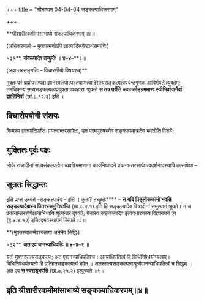+++
title = "श्रीभाष्यम् 04-04-04 सङ्कल्पाधिकरणम्"

+++


**श्रीशारीरकमीमांसाभाष्ये संकल्पाधिकरणम्॥४॥

(अधिकरणार्थः – मुक्तात्मनोऽपि ज्ञात्यादिरूपेष्टार्थसम्पत्तिः)

५३१**. **संकल्पादेव तच्छ्रुतेः ॥ ४**–**४**–**८॥

(अवान्तरसङ्गतिः – विचारणीयो विषयश्च)**

मुक्तः परं ब्रह्मोपसम्पद्य ज्ञानस्वरूपोऽपहतपाप्मत्वादिसत्यसङ्कल्पत्वपर्यन्तगुणक आविर्भवतीत्युक्तम्; तमधिकृत्य सत्यसङ्कल्पत्वप्रयुक्ता व्यवहाराः श्रूयन्ते **स तत्र पर्येति जक्षत्क्रीडन्रममाणः स्त्रीभिर्वायानैर्वा ज्ञातिभिर्वा** (छां.८.१२.३) इति ।

## विचारोपयोगी संशयः

किमस्य ज्ञात्यादिप्राप्तिः प्रयत्नान्तरसापेक्षा, उत परमपुरुषस्येव सङ्कल्पमात्रादेव भवतीति विशये;

## युक्तितः पूर्वः पक्षः

लोके राजादीनां सत्यसंकल्पत्वेन व्यवह्रियमाणानां कार्यनिष्पादने प्रयत्नान्तरसापेक्षत्वदर्शनादस्यापि तत्सापेक्षा –

## सूत्रतः सिद्धान्तः

इति प्राप्त उच्यते -सङ्कल्पादेव – इति । कुतः? तच्छ्रुतेः**** – **स यदि पितृलोककामो भवति सङ्कल्पादेवास्य पितरस्समुत्तिष्ठन्ति** (छा.८.२.१) इति हि सङ्कल्पादेव पित्रादीनां समुत्थानं श्रूयते। न च प्रयत्नान्तरसापेक्षत्वाभिधायि श्रुत्यन्तरं दृश्यते; येनास्य सङ्कल्पादेव इत्यवधारणस्य विज्ञानघन एव (बृ.४.४.१२) इतिवद्व्यवस्थापनं क्रियते॥८॥

**(मुक्तस्याकर्मवश्यताया अनेनैव सिद्धिः)

५३२**. **अत एव चानन्याधिपतिः ॥ ४**–**४**–**९ ॥**

यतो मुक्तस्सत्यसङ्कल्पः; अत एवानन्याधिपतिश्च। अन्याधिपतित्वं हि विधिनिषेधयोग्यत्वम्। विधिनिषेधयोग्यत्वे हि प्रतिहतसङ्कल्पत्वं भवेत् । अतस्सत्यसङ्कल्पत्वश्रुत्यैवानन्याधिपतित्वं च सिद्धम् । अत एव **स स्वराड्भवति** (छा.७.२५.२) इत्युच्यते ॥९॥

## इति श्रीशारीरकमीमांसाभाष्ये सङ्कल्पाधिकरणम्॥४॥


